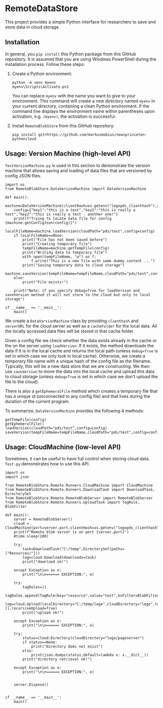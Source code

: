 # RemoteDataStore

This project provides a simple Python interface for researchers to save and store data in cloud storage. 

## Installation

In general, you ```pip install``` this Python package from this GitHub repository. It is assumed that you are using Windows PowerShell during the installation process. Follow these steps:

1. Create a Python environment:
   ```
   python -m venv myenv
   myenv\Scripts\Activate.ps1
   ```
   You can replace ```myenv``` with the name you want to give to your environment. This command will create a new directory named ```myenv``` in your current directory, containing a clean Python environment. If the command line displays the environment name within parentheses upon activation, e.g. ```(myenv)```, the activation is successful.

2. Install ```RemoteBlobStore``` from this GitHub repository:
   ```
   pip install git+https://github.com/markusmobius/newsprinceton-pythoncloud
   ```
   
## Usage: Version Machine (high-level API)

```TestVersionMachine.py``` is used in this section to demonstrate the version machine that allows saving and loading of data files that are versioned by config JSON files.

```
import os
from RemoteBlobStore.DataVersionMachine import DataVersionMachine

def main():
    machine=DataVersionMachine(clientHash=os.getenv("legopds_clienthash"),serverUrl="https://www.legopds.projectratio.net:6008",cacheFolder="c:/temp")
    config={"key1":"this is a test","key2":"this is really a test","key2":"this is really a test - another one!"}
    print(f"Trying to locate data file for config {machine.getConfigJson(config)}")
    localFileName=machine.loadVersion(cloudPath="pds/test",config=config)
    if localFileName==None:
        print("File has not been saved before")
        print("Creating temporary file")
        tempFileName=machine.getTempFile(config)
        print("Writing data to temporary file")
        with open(tempFileName, "w") as f:
            f.write("This is a new file with some dummy content ...")
        print("Saving temporary data to cloud storage")
        machine.saveVersion(tempFileName=tempFileName,cloudPath="pds/test",config=config)
    else:
        print("File exists!")
    
    print("Note: if you specify debug=True for loadVersion and saveVersion method it will not store to the cloud but only to local storage")

if __name__ == '__main__':
    main()
```

We create a ```DataVersionMachine``` class by providing ```clienthash``` and ```serverURL``` for the cloud server as well as a ```cacheFolder``` for the local data. All the locally accessed data files will be stored in that cache folder.

Given a config file we check whether the data exists already in the cache or the on the server using ```loadVersion```. If it exists, the method downloads the data if it is in the local cache and returns the local path (unless ```debug=True``` is set in which case we only look in local cache). Otherwise, we create a temporary file name with a unique hash of the config file as the filename. Typically, this will be a new data store that we are constructing. We then use ```saveVersion``` to move the data into the local cache and upload this data to cloud storage (unless ```debug=True``` is set in which case we don't upload the file to the cloud).

There is also a ```getEphemeralFile``` method which creates a temporary file that has a unique id (unconnected to any config file) and that lives during the duration of the current program. 

To summarize, ```DataVersionMachine``` provides the following 4 methods:

```
getTempFile(config)
getEphemeralFile()
loadVersion(cloudPath="pds/test",config=config)
saveVersion(tempFileName=tempFileName,cloudPath="pds/test",config=config)
```


## Usage: CloudMachine (low-level API)

Sometimes, it can be useful to have full control when storing cloud data. ```Test.py``` demonstrates how to use this API.


```
import os
import json

from RemoteBlobStore.Remote.Runners.CloudMachine import CloudMachine
from RemoteBlobStore.Remote.Runners.DownloadTask import DownloadTask, DirectorySet
from RemoteBlobStore.Remote.RemoteBlobServer import RemoteBlobServer
from RemoteBlobStore.Remote.Runners.UploadTask import TagRule, BlobFilter

def main():
    server = RemoteBlobServer()
    cloud = CloudMachine(port=server.port,clientHash=os.getenv("legopds_clienthash"),serverUrl="https://www.legopds.projectratio.net:6008")
    print(f"Remote blob server is on port {server.port}")
    #time.sleep(100)

    try:
        task=DownloadTask("C:/temp",DirectorySet(paths=["Resources/"]))
        log=cloud.Download(downloads=task)
        print("download ok!")

    except Exception as e:
        print("\n\n====== EXCEPTION:", e)

    try:  
        tagRules=[]
        tagRules.append(TagRule(key="resource",value="test",kvFilter=BlobFilter(ftype="pattern",filterDefinition="*")))
        log=cloud.Upload(localDirectory="C:/temp/lego",cloudDirectory="lego",tagRules=tagRules,publicRules=[],recursiveUpload=True)
        print("upload ok!")

    except Exception as e:
        print("\n\n====== EXCEPTION:", e)

    try:  
        status=cloud.Directory(cloudDirectory="lego/pageserver")
        if status==None:
            print("Directory does not exist")
        else:
            print(json.dumps(status,default=lambda x: x.__dict__))
        print("directory retrieval ok!")

    except Exception as e:
        print("\n\n====== EXCEPTION:", e)


    server.Dispose()


if __name__ == '__main__':
    main()
```